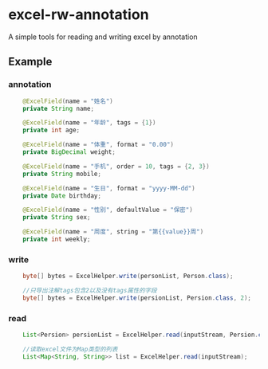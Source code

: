# excel-rw-annotation
A simple tools for reading and writing excel by annotation

## Example

### annotation
```java
    @ExcelField(name = "姓名")
    private String name;

    @ExcelField(name = "年龄", tags = {1})
    private int age;

    @ExcelField(name = "体重", format = "0.00")
    private BigDecimal weight;

    @ExcelField(name = "手机", order = 10, tags = {2, 3})
    private String mobile;

    @ExcelField(name = "生日", format = "yyyy-MM-dd")
    private Date birthday;

    @ExcelField(name = "性别", defaultValue = "保密")
    private String sex;

    @ExcelField(name = "周度", string = "第{{value}}周")
    private int weekly;
```
### write

```java  
    byte[] bytes = ExcelHelper.write(personList, Person.class);
```  

```java
    //只导出注解tags包含2以及没有tags属性的字段
    byte[] bytes = ExcelHelper.write(persionList, Persion.class, 2);
```
### read

```java
    List<Persion> persionList = ExcelHelper.read(inputStream, Persion.class);
```

````java
    //读取excel文件为Map类型的列表
    List<Map<String, String>> list = ExcelHelper.read(inputStream);
````
    
